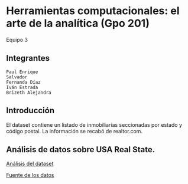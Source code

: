 # Herramientas computacionales: el arte de la analítica (Gpo 201)
Equipo 3

## Integrantes
    Paul Enrique
    Salvador
    Fernanda Díaz
    Iván Estrada
    Brizeth Alejandra
    
## Introducción

El dataset contiene un listado de inmobiliarías seccionadas por estado y código postal. La información
se recabó de realtor.com.

## Análisis de datos sobre USA Real State.
[Análisis del dataset](https://github.com/IvanEstradaa/semanatec/blob/c6184b1fe583aecb607cf1dfae8fce948454adb5/ActividadFinal.ipynb)

[Fuente de los datos](https://www.kaggle.com/datasets/ahmedshahriarsakib/usa-real-estate-dataset)
